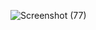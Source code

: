 
![Screenshot (77)](https://github.com/ruthjoy76/my-fitness-pal/assets/126475991/dce05351-a1f8-4a00-9ee6-f1c01cf71784)
